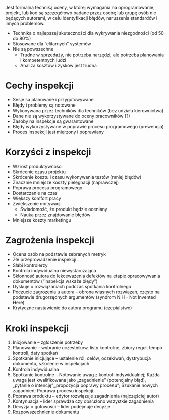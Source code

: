 Jest formalną techniką oceny, w której wymagania na oprogramowanie, projekt, lub kod są szczegółowo badane przez osobę lub grupę osób nie będących autorami, w celu identyfikacji błędów, naruszenia standardów i innych problemów.

- Technika o najlepszej skuteczności dla wykrywania niezgodności (od 50 do 80%)
- Stosowane dla “elitarnych” systemów
- Nie są powszechne
	- Trudne w sprzedaży, nie potrzeba narzędzi, ale potrzeba planowania i kompetentnych ludzi
	- Analiza kosztów i zysków jest trudna

# Cechy inspekcji
- Sesje sa planowane i przygotowywane
- Błędy i problemy są notowane
- Wykonywana przez techników dla techników (bez udziału kierownictwa)
- Dane nie są wykorzystywane do oceny pracowników (?)
- Zasoby na inspekcje są gwarantowane
- Błędy wykorzystywane w poprawie procesu programowego (prewencja)
- Proces inspekcji jest mierzony i poprawiany

# Korzyści z inspekcji
- Wzrost produktywności
- Skrócenie czasu projektu
- Skrócenie kosztu i czasu wykonywania testów (mniej błędów)
- Znacznie mniejsze koszty pielęgnacji (naprawczej)
- Poprawa procesu programowego
- Dostarczanie na czas
- Większy komfort pracy
- Zwiększenie motywacji
	- Świadomość, że produkt będzie oceniany
	- Nauka przez znajdowanie błędów
- Mniejsze koszty marketingu

# Zagrożenia inspekcji
- Ocena osób na podstawie zebranych metryk
- Złe przeprowadzenie inspekcji
- Słabi kontrolerzy
- Kontrola indywidualna niewystarczająca
- Skłonność autora do lekceważenia defektów na etapie opracowywania dokumentów (“inspekcja wskaże błędy”)
- Dyskuje o rozwiązaniach podczas spotkania kontrolnego
- Poczucie zagrożenia u autora – obrona własnych rozwiązań, często na podstawie drugorzędnych argumentów (syndrom NIH - Not Invented Here)
- Krytyczne nastawienie do autora programu (czepialstwo)

# Kroki inspekcji
1. Inicjowanie – zgłoszenie potrzeby
2. Planowanie – wybranie uczestników, listy kontrolne, zbiory reguł, tempo kontroli, daty spotkań
3. Spotkanie inicjujące – ustalenie ról, celów, oczekiwań, dystrybucja dokumentu, szkolenie w inspekcjach
4. Kontrola indywidualna
5. Spotkanie kontrolne – Notowanie uwag z kontroli indywidualnej; Każda uwaga jest kwalifikowana jako „zagadnienie” (potencjalny błąd), „pytanie o intencję”,„propozycja poprawy procesu”; Szukanie nowych zagadnień; Poprawa procesu inspekcji.
6. Poprawa produktu – edytor rozwiązuje zagadnienia (najczęściej autor)
7. Kontynuacja – lider sprawdza czy obsłużono wszystkie zagadnienia
8. Decyzja o gotowości – lider podejmuje decyzje
9. Rozpowszechnienie dokumentu
